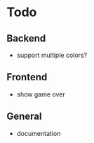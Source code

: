 # Todo

## Backend

- support multiple colors?

## Frontend

- show game over

## General 

- documentation